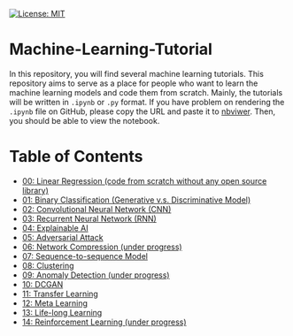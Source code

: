 [![License: MIT](https://img.shields.io/badge/License-MIT-yellow.svg)](https://opensource.org/licenses/MIT)
# Machine-Learning-Tutorial

In this repository, you will find several machine learning tutorials. This repository aims to serve as a place for people who want to learn the machine learning models and code them from scratch. Mainly, the tutorials will be written in `.ipynb` or `.py` format. If you have problem on rendering the `.ipynb` file on GitHub, please copy the URL and paste it to [nbviwer](https://nbviewer.jupyter.org/). Then, you should be able to view the notebook.

# Table of Contents
- [00: Linear Regression (code from scratch without any open source library)](https://github.com/starkbao/Machine-Learning-Tutorial/tree/edit/00_Linear-Regression)
- [01: Binary Classification (Generative v.s. Discriminative Model)](https://github.com/starkbao/Machine-Learning-Tutorial/tree/edit/01_Binary-Classification)
- [02: Convolutional Neural Network (CNN)](https://github.com/starkbao/Machine-Learning-Tutorial/tree/main/02_CNN)
- [03: Recurrent Neural Network (RNN)](https://github.com/starkbao/Machine-Learning-Tutorial/tree/main/03_RNN)
- [04: Explainable AI](https://github.com/starkbao/Machine-Learning-Tutorial/tree/main/04_Explainable-AI)
- [05: Adversarial Attack](https://github.com/starkbao/Machine-Learning-Tutorial/tree/main/05_Adversarial-Attack)
- [06: Network Compression (under progress)]()
- [07: Sequence-to-sequence Model](https://github.com/starkbao/Machine-Learning-Tutorial/tree/main/07_Seq2Seq)
- [08: Clustering](https://github.com/starkbao/Machine-Learning-Tutorial/tree/main/08_Clustering)
- [09: Anomaly Detection (under progress)]()
- [10: DCGAN](https://github.com/starkbao/Machine-Learning-Tutorial/tree/main/10_DCGAN)
- [11: Transfer Learning](https://github.com/starkbao/Machine-Learning-Tutorial/tree/main/11_Transfer-Learning)
- [12: Meta Learning](https://github.com/starkbao/Machine-Learning-Tutorial/tree/main/12_Meta-Learning)
- [13: Life-long Learning](https://github.com/starkbao/Machine-Learning-Tutorial/tree/main/13_Life-long-Learning)
- [14: Reinforcement Learning (under progress)]()
